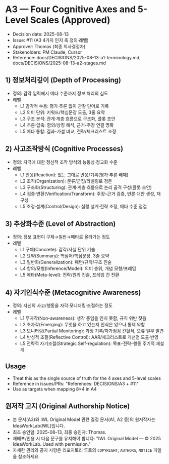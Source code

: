 # A3 — Four Cognitive Axes and 5-Level Scales (Approved)

- Decision date: 2025-08-13
- Issue: #11 (A3 4가지 인지 축 정의·레벨)
- Approver: Thomas (최종 의사결정자)
- Stakeholders: PM Claude, Cursor
- Reference: docs/DECISIONS/2025-08-13-a1-terminology.md, docs/DECISIONS/2025-08-13-a2-stages.md

## 1) 정보처리깊이 (Depth of Processing)
- 정의: 감각 입력에서 메타 수준까지 정보 처리의 심도
- 레벨
  - L1 감각적 수용: 평가·추론 없이 관찰 단어로 기록
  - L2 의미 단위: 키워드/핵심문장 도출, 3줄 요약
  - L3 구조 분석: 관계·계층·흐름으로 구조화, 플롯 초안
  - L4 추론·압축: 함의/상징 해석, 근거-주장 연결 명확
  - L5 메타 통합: 결과-가설 비교, 전략/체크리스트 조정

## 2) 사고조작방식 (Cognitive Processes)
- 정의: 자극에 대한 정신적 조작 방식의 능동성·정교화 수준
- 레벨
  - L1 반응(Reaction): 있는 그대로 반응/기록(평가·추론 배제)
  - L2 조직(Organization): 분류/군집/라벨링로 정돈
  - L3 구조화(Structuring): 관계·계층·흐름으로 논리 골격 구성(플롯 초안)
  - L4 검증·변환(Verification/Transform): 주장–근거 검증, 반론·대안 생성, 재구성
  - L5 조정·설계(Control/Design): 실행 설계·전략 조정, 메타 수준 점검

## 3) 추상화수준 (Level of Abstraction)
- 정의: 정보 표현이 구체→일반→메타로 올라가는 정도
- 레벨
  - L1 구체(Concrete): 감각/사실 단위 기술
  - L2 요약(Summary): 핵심어/핵심문장, 3줄 요약
  - L3 일반화(Generalization): 패턴/규칙/구조 진술
  - L4 함의/모형(Inference/Model): 의미 층위, 개념 모형/프레임
  - L5 메타(Meta-level): 전략/원리 진술, 프레임 간 전환

## 4) 자기인식수준 (Metacognitive Awareness)
- 정의: 자신의 사고/행동을 자각·모니터링·조절하는 정도
- 레벨
  - L1 무자각(Non-awareness): 생각 중임을 인지 못함, 규칙 위반 잦음
  - L2 초자각(Emerging): 무엇을 하고 있는지 인식은 있으나 통제 약함
  - L3 모니터링(Partial Monitoring): 과정 기록/자가점검 간헐적, 오류 일부 발견
  - L4 반성적 조절(Reflective Control): AAR/체크리스트로 개선점 도출·반영
  - L5 전략적 자기조절(Strategic Self-regulation): 목표-전략-행동 주기적 재설계

## Usage
- Treat this as the single source of truth for the 4 axes and 5-level scales
- Reference in issues/PRs: "References: DECISIONS/A3 + #11"
- Use as targets when mapping 8×4 in A4

## 원저작 고지 (Original Authorship Notice)
- 본 문서(A3)와 IWL Original Model 관련 결정 문서(A1, A2 등)의 원저작자는 IdeaWorkLab(IWL)입니다.
- 최초 승인일: 2025-08-13, 최종 승인자: Thomas.
- 재배포/인용 시 다음 문구를 유지해야 합니다: "IWL Original Model — © 2025 IdeaWorkLab. Used with permission."
- 자세한 권리와 공지 사항은 리포지토리 루트의 `COPYRIGHT`, `AUTHORS`, `NOTICE` 파일을 참조하세요.